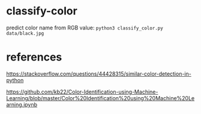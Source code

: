 # classify-color

predict color name from RGB value: `python3 classify_color.py data/black.jpg`

# references

https://stackoverflow.com/questions/44428315/similar-color-detection-in-python

https://github.com/kb22/Color-Identification-using-Machine-Learning/blob/master/Color%20Identification%20using%20Machine%20Learning.ipynb
